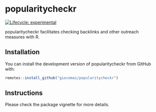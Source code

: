 
<!-- README.md is generated from README.Rmd. Please edit that file -->

# popularitycheckr

<!-- badges: start -->

[![Lifecycle:
experimental](https://img.shields.io/badge/lifecycle-experimental-orange.svg)](https://www.tidyverse.org/lifecycle/#experimental)
<!-- badges: end -->

popularitycheckr facilitates checking backlinks and other outreach
measures with R.

## Installation

You can install the development version of popularitycheckr from GitHub
with:

``` r
remotes::install_github("giocomai/popularitycheckr")
```

## Instructions

Please check the package vignette for more details.
